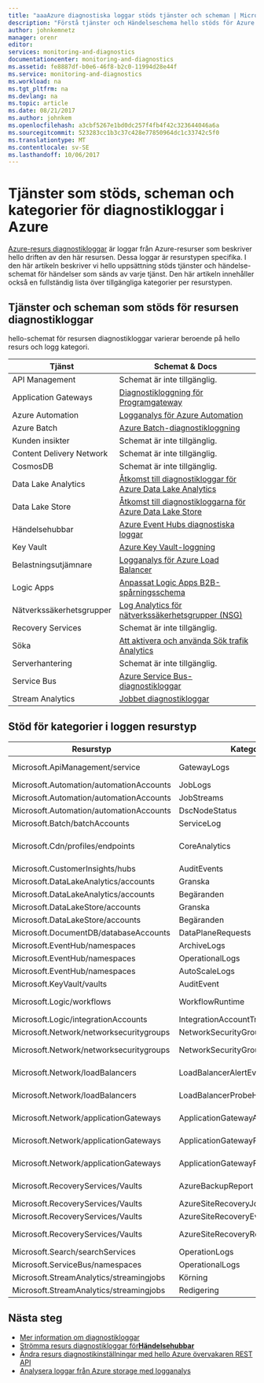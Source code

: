 ```yaml
---
title: "aaaAzure diagnostiska loggar stöds tjänster och scheman | Microsoft Docs"
description: "Förstå tjänster och Händelseschema hello stöds för Azure diagnostikloggar."
author: johnkemnetz
manager: orenr
editor: 
services: monitoring-and-diagnostics
documentationcenter: monitoring-and-diagnostics
ms.assetid: fe8887df-b0e6-46f8-b2c0-11994d28e44f
ms.service: monitoring-and-diagnostics
ms.workload: na
ms.tgt_pltfrm: na
ms.devlang: na
ms.topic: article
ms.date: 08/21/2017
ms.author: johnkem
ms.openlocfilehash: a3cbf5267e1bd0dc257f4fb4f42c323644046a6a
ms.sourcegitcommit: 523283cc1b3c37c428e77850964dc1c33742c5f0
ms.translationtype: MT
ms.contentlocale: sv-SE
ms.lasthandoff: 10/06/2017
---
```

# <a name="supported-services-schemas-and-categories-for-azure-diagnostic-logs"></a>Tjänster som stöds, scheman och kategorier för diagnostikloggar i Azure

[Azure-resurs diagnostikloggar](monitoring-overview-of-diagnostic-logs.md) är loggar från Azure-resurser som beskriver hello driften av den här resursen. Dessa loggar är resurstypen specifika. I den här artikeln beskriver vi hello uppsättning stöds tjänster och händelse-schemat för händelser som sänds av varje tjänst. Den här artikeln innehåller också en fullständig lista över tillgängliga kategorier per resurstypen.

## <a name="supported-services-and-schemas-for-resource-diagnostic-logs"></a>Tjänster och scheman som stöds för resursen diagnostikloggar
hello-schemat för resursen diagnostikloggar varierar beroende på hello resurs och logg kategori.   

| Tjänst | Schemat & Docs |
| --- | --- |
| API Management | Schemat är inte tillgänglig. |
| Application Gateways |[Diagnostikloggning för Programgateway](../application-gateway/application-gateway-diagnostics.md) |
| Azure Automation |[Logganalys för Azure Automation](../automation/automation-manage-send-joblogs-log-analytics.md) |
| Azure Batch |[Azure Batch-diagnostikloggning](../batch/batch-diagnostics.md) |
| Kunden insikter | Schemat är inte tillgänglig. |
| Content Delivery Network | Schemat är inte tillgänglig. |
| CosmosDB | Schemat är inte tillgänglig. |
| Data Lake Analytics |[Åtkomst till diagnostikloggar för Azure Data Lake Analytics](../data-lake-analytics/data-lake-analytics-diagnostic-logs.md) |
| Data Lake Store |[Åtkomst till diagnostikloggarna för Azure Data Lake Store](../data-lake-store/data-lake-store-diagnostic-logs.md) |
| Händelsehubbar |[Azure Event Hubs diagnostiska loggar](../event-hubs/event-hubs-diagnostic-logs.md) |
| Key Vault |[Azure Key Vault-loggning](../key-vault/key-vault-logging.md) |
| Belastningsutjämnare |[Logganalys för Azure Load Balancer](../load-balancer/load-balancer-monitor-log.md) |
| Logic Apps |[Anpassat Logic Apps B2B-spårningsschema](../logic-apps/logic-apps-track-integration-account-custom-tracking-schema.md) |
| Nätverkssäkerhetsgrupper |[Log Analytics för nätverkssäkerhetsgrupper (NSG)](../virtual-network/virtual-network-nsg-manage-log.md) |
| Recovery Services | Schemat är inte tillgänglig.|
| Söka |[Att aktivera och använda Sök trafik Analytics](../search/search-traffic-analytics.md) |
| Serverhantering | Schemat är inte tillgänglig. |
| Service Bus |[Azure Service Bus-diagnostikloggar](../service-bus-messaging/service-bus-diagnostic-logs.md) |
| Stream Analytics |[Jobbet diagnostikloggar](../stream-analytics/stream-analytics-job-diagnostic-logs.md) |

## <a name="supported-log-categories-per-resource-type"></a>Stöd för kategorier i loggen resurstyp
|Resurstyp|Kategori|Kategori visningsnamn|
|---|---|---|
|Microsoft.ApiManagement/service|GatewayLogs|Loggar relaterade tooApiManagement Gateway|
|Microsoft.Automation/automationAccounts|JobLogs|Jobbloggar|
|Microsoft.Automation/automationAccounts|JobStreams|Dataströmmar för jobbet|
|Microsoft.Automation/automationAccounts|DscNodeStatus|DSC-noden Status|
|Microsoft.Batch/batchAccounts|ServiceLog|Tjänsten loggar|
|Microsoft.Cdn/profiles/endpoints|CoreAnalytics|Hämtar hello mätvärden för hello slutpunkt, t.ex. bandbredd, utgång osv.|
|Microsoft.CustomerInsights/hubs|AuditEvents|AuditEvents|
|Microsoft.DataLakeAnalytics/accounts|Granska|Granskningsloggar|
|Microsoft.DataLakeAnalytics/accounts|Begäranden|Begäran loggar|
|Microsoft.DataLakeStore/accounts|Granska|Granskningsloggar|
|Microsoft.DataLakeStore/accounts|Begäranden|Begäran loggar|
|Microsoft.DocumentDB/databaseAccounts|DataPlaneRequests|DataPlaneRequests|
|Microsoft.EventHub/namespaces|ArchiveLogs|Arkivera loggar|
|Microsoft.EventHub/namespaces|OperationalLogs|Operativa loggar|
|Microsoft.EventHub/namespaces|AutoScaleLogs|Automatisk skalning loggar|
|Microsoft.KeyVault/vaults|AuditEvent|Granskningsloggar|
|Microsoft.Logic/workflows|WorkflowRuntime|Workflow runtime diagnostiska händelser|
|Microsoft.Logic/integrationAccounts|IntegrationAccountTrackingEvents|Integration konto spåra händelser|
|Microsoft.Network/networksecuritygroups|NetworkSecurityGroupEvent|Nätverkssäkerhetsgrupphändelse|
|Microsoft.Network/networksecuritygroups|NetworkSecurityGroupRuleCounter|Regelräknare för Nätverkssäkerhetsgrupp|
|Microsoft.Network/loadBalancers|LoadBalancerAlertEvent|Läsa in belastningsutjämning avisering händelser|
|Microsoft.Network/loadBalancers|LoadBalancerProbeHealthStatus|Läsa in hälsostatus för belastningsutjämnaren avsökning|
|Microsoft.Network/applicationGateways|ApplicationGatewayAccessLog|Gateway tillgång för programloggen|
|Microsoft.Network/applicationGateways|ApplicationGatewayPerformanceLog|Programloggen Gateway prestanda|
|Microsoft.Network/applicationGateways|ApplicationGatewayFirewallLog|Programloggen Gateway-brandväggen|
|Microsoft.RecoveryServices/Vaults|AzureBackupReport|Azure-säkerhetskopiering rapportdata|
|Microsoft.RecoveryServices/Vaults|AzureSiteRecoveryJobs|Azure Site Recovery-jobb|
|Microsoft.RecoveryServices/Vaults|AzureSiteRecoveryEvents|Azure Site Recovery-händelser|
|Microsoft.RecoveryServices/Vaults|AzureSiteRecoveryReplicatedItems|Azure Site Recovery replikerade objekt|
|Microsoft.Search/searchServices|OperationLogs|Åtgärdsloggar|
|Microsoft.ServiceBus/namespaces|OperationalLogs|Operativa loggar|
|Microsoft.StreamAnalytics/streamingjobs|Körning|Körning|
|Microsoft.StreamAnalytics/streamingjobs|Redigering|Redigering|

## <a name="next-steps"></a>Nästa steg

* [Mer information om diagnostikloggar](monitoring-overview-of-diagnostic-logs.md)
* [Strömma resurs diagnostikloggar för**Händelsehubbar**](monitoring-stream-diagnostic-logs-to-event-hubs.md)
* [Ändra resurs diagnostikinställningar med hello Azure övervakaren REST API](https://msdn.microsoft.com/library/azure/dn931931.aspx)
* [Analysera loggar från Azure storage med logganalys](../log-analytics/log-analytics-azure-storage.md)

